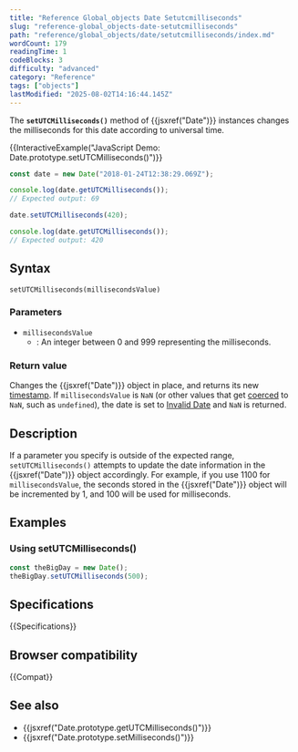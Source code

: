 ```yaml
---
title: "Reference Global_objects Date Setutcmilliseconds"
slug: "reference-global_objects-date-setutcmilliseconds"
path: "reference/global_objects/date/setutcmilliseconds/index.md"
wordCount: 179
readingTime: 1
codeBlocks: 3
difficulty: "advanced"
category: "Reference"
tags: ["objects"]
lastModified: "2025-08-02T14:16:44.145Z"
---
```



The **`setUTCMilliseconds()`** method of {{jsxref("Date")}} instances changes the milliseconds for this date according to universal time.

{{InteractiveExample("JavaScript Demo: Date.prototype.setUTCMilliseconds()")}}

```js interactive-example
const date = new Date("2018-01-24T12:38:29.069Z");

console.log(date.getUTCMilliseconds());
// Expected output: 69

date.setUTCMilliseconds(420);

console.log(date.getUTCMilliseconds());
// Expected output: 420
```

## Syntax

```js-nolint
setUTCMilliseconds(millisecondsValue)
```

### Parameters

- `millisecondsValue`
  - : An integer between 0 and 999 representing the milliseconds.

### Return value

Changes the {{jsxref("Date")}} object in place, and returns its new [timestamp](/en-US/docs/Web/JavaScript/Reference/Global_Objects/Date#the_epoch_timestamps_and_invalid_date). If `millisecondsValue` is `NaN` (or other values that get [coerced](/en-US/docs/Web/JavaScript/Reference/Global_Objects/Number#number_coercion) to `NaN`, such as `undefined`), the date is set to [Invalid Date](/en-US/docs/Web/JavaScript/Reference/Global_Objects/Date#the_epoch_timestamps_and_invalid_date) and `NaN` is returned.

## Description

If a parameter you specify is outside of the expected range,
`setUTCMilliseconds()` attempts to update the date information in the
{{jsxref("Date")}} object accordingly. For example, if you use 1100 for
`millisecondsValue`, the seconds stored in the {{jsxref("Date")}}
object will be incremented by 1, and 100 will be used for milliseconds.

## Examples

### Using setUTCMilliseconds()

```js
const theBigDay = new Date();
theBigDay.setUTCMilliseconds(500);
```

## Specifications

{{Specifications}}

## Browser compatibility

{{Compat}}

## See also

- {{jsxref("Date.prototype.getUTCMilliseconds()")}}
- {{jsxref("Date.prototype.setMilliseconds()")}}
